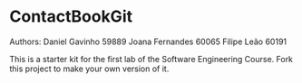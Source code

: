 # ContactBookGit

Authors:
    Daniel Gavinho 59889
    Joana Fernandes 60065
    Filipe Leão 60191

This is a starter kit for the first lab of the Software Engineering Course.
Fork this project to make your own version of it.

